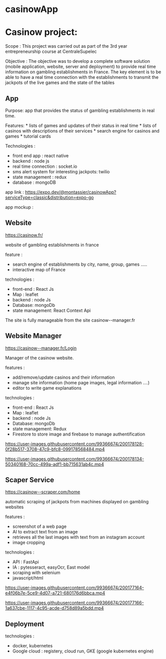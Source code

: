 # casinowApp




# Casinow project: 

Scope : This project was carried out as part of the 3rd year entrepreneurship course at CentraleSupelec

Objective : The objective was to develop a complete software solution (mobile application, website, server and deployment) to provide real time information on gambling establishments in France. The key element is to be able to have a real time connection with the establishments to transmit the jackpots of the live games and the state of the tables



## App 

Purpose: app that provides the status of gambling establishments in real time.

Features: 
    * lists of games and updates of their status in real time
    * lists of casinos with descriptions of their services
    * search engine for casinos and games
    * tutorial cards
        
Technologies : 
  * front end app : react native
  * backend : node js 
  * real time connection : socket.io 
  * sms alert system for interesting jackpots: twilio
  * state management : redux
  * database : mongoDB

app link : https://expo.dev/@montassier/casinowApp?serviceType=classic&distribution=expo-go

app mockup : 






## Website 


https://casinow.fr/

website of gambling establishments in france

feature : 
   * search engine of establishments by city, name, group, games .....
   * interactive map of France

technologies :

   * front-end : React Js 
   * Map : leaflet
   * backend : node Js
   * Database: mongoDb 
   * state management: React Context Api

The site is fully manageable from the site casinow--manager.fr



## Website Manager 

https://casinow--manager.fr/Login

Manager of the casinow website. 

features : 
   * add/remove/update casinos and their information 
   * manage site information (home page images, legal information ....)
   * editor to write game explanations 

technologies : 
   * front-end : React Js 
   * Map : leaflet
   * backend : node Js
   * Database: mongoDb 
   * state management: Redux
   * Firestore to store image and firebase to manage authentification


https://user-images.githubusercontent.com/99366674/200178128-0f28b517-3708-47c9-bfc8-099178568484.mp4




https://user-images.githubusercontent.com/99366674/200178134-50340168-70cc-499a-adf1-bb715631ab4c.mp4





## Scaper Service 

https://casinow--scraper.com/home

automatic scraping of jackpots from machines displayed on gambling websites

features : 
   * screenshot of a web page
   * AI to extract text from an image 
   * retrieves all the last images with text from an instagram account
   * image cropping

technologies : 
   * API : FastApi
   * IA : pytesseract, easyOcr, East model 
   * scraping with selenium
   * javascript/html



https://user-images.githubusercontent.com/99366674/200177164-e4f06b7e-5ce9-4d07-a721-680176d6bbca.mp4



https://user-images.githubusercontent.com/99366674/200177166-1a637cbe-1117-4c95-acde-d758d89a5bdd.mp4



## Deployment 


technologies : 
   * docker, kubernetes
   * Google cloud : registery, cloud run, GKE (google kubernetes engine)










